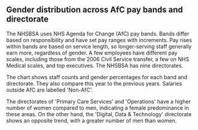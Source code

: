 ## Gender distribution across AfC pay bands and directorate

The NHSBSA uses NHS Agenda for Change (AfC) pay bands. Bands differ based on responsibility and have set pay ranges with increments. Pay rises within bands are based on service length, so longer-serving staff generally earn more, regardless of gender. A few employees have different pay scales, including those from the 2006 Civil Service transfer, a few on NHS Medical scales, and top executives. The NHSBSA has nine directorates. 

The chart shows staff counts and gender percentages for each band and directorate. They also compare this year to the previous years. Salaries outside AfC are labelled 'Non-AfC'. 

The directorates of 'Primary Care Services' and 'Operations' have a higher number of women compared to men, indicating a female predominance in these areas. On the other hand, the 'Digital, Data & Technology' directorate shows an opposite trend, with a greater number of men than women. 